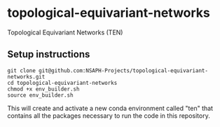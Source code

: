 # topological-equivariant-networks
Topological Equivariant Networks (TEN)

## Setup instructions
```
git clone git@github.com:NSAPH-Projects/topological-equivariant-networks.git
cd topological-equivariant-networks
chmod +x env_builder.sh
source env_builder.sh
```
This will create and activate a new conda environment called "ten" that contains all the packages necessary to run the code in this repository. 